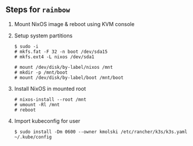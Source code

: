 ## Steps for `rainbow`

1. Mount NixOS image & reboot using KVM console

2. Setup system partitions

    ```console
    $ sudo -i
    # mkfs.fat -F 32 -n boot /dev/sda15
    # mkfs.ext4 -L nixos /dev/sda1

    # mount /dev/disk/by-label/nixos /mnt
    # mkdir -p /mnt/boot
    # mount /dev/disk/by-label/boot /mnt/boot
    ```

3. Install NixOS in mounted root

    ```console
    # nixos-install --root /mnt
    # umount -Rl /mnt
    # reboot
    ```

4. Import kubeconfig for user

    ```console
    $ sudo install -Dm 0600 --owner kmolski /etc/rancher/k3s/k3s.yaml ~/.kube/config
    ```
